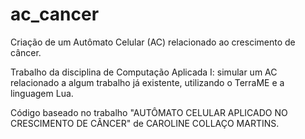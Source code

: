 # ac_cancer

Criação de um Autômato Celular (AC) relacionado ao crescimento de câncer.

Trabalho da disciplina de Computação Aplicada I: simular um AC relacionado a algum trabalho já existente, utilizando o TerraME e a linguagem Lua.

Código baseado no trabalho "AUTÔMATO CELULAR APLICADO NO CRESCIMENTO DE CÂNCER" de CAROLINE COLLAÇO MARTINS.

